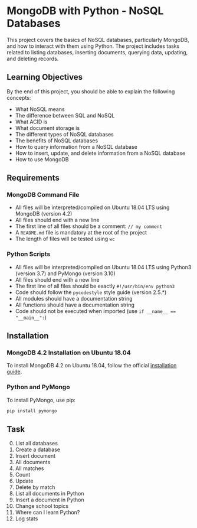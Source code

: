 # MongoDB with Python - NoSQL Databases

This project covers the basics of NoSQL databases, particularly MongoDB, and how to interact with them using Python. The project includes tasks related to listing databases, inserting documents, querying data, updating, and deleting records.

## Learning Objectives

By the end of this project, you should be able to explain the following concepts:

- What NoSQL means
- The difference between SQL and NoSQL
- What ACID is
- What document storage is
- The different types of NoSQL databases
- The benefits of NoSQL databases
- How to query information from a NoSQL database
- How to insert, update, and delete information from a NoSQL database
- How to use MongoDB

## Requirements

### MongoDB Command File

- All files will be interpreted/compiled on Ubuntu 18.04 LTS using MongoDB (version 4.2)
- All files should end with a new line
- The first line of all files should be a comment: `// my comment`
- A `README.md` file is mandatory at the root of the project
- The length of files will be tested using `wc`

### Python Scripts

- All files will be interpreted/compiled on Ubuntu 18.04 LTS using Python3 (version 3.7) and PyMongo (version 3.10)
- All files should end with a new line
- The first line of all files should be exactly `#!/usr/bin/env python3`
- Code should follow the `pycodestyle` style guide (version 2.5.*)
- All modules should have a documentation string
- All functions should have a documentation string
- Code should not be executed when imported (use `if __name__ == "__main__":`)

## Installation

### MongoDB 4.2 Installation on Ubuntu 18.04

To install MongoDB 4.2 on Ubuntu 18.04, follow the official [installation guide](https://docs.mongodb.com/manual/tutorial/install-mongodb-on-ubuntu/).

### Python and PyMongo

To install PyMongo, use pip:

```bash
pip install pymongo
```

## Task

0. List all databases
1. Create a database
2. Insert document
3. All documents
4. All matches
5. Count
6. Update
7. Delete by match
8. List all documents in Python
9. Insert a document in Python
10. Change school topics
11. Where can I learn Python?
12. Log stats
